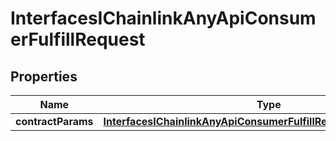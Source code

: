 
# InterfacesIChainlinkAnyApiConsumerFulfillRequest

## Properties
Name | Type | Description | Notes
------------ | ------------- | ------------- | -------------
**contractParams** | [**InterfacesIChainlinkAnyApiConsumerFulfillRequestContractParams**](InterfacesIChainlinkAnyApiConsumerFulfillRequestContractParams.md) |  | 



